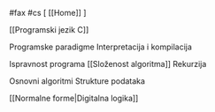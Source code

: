 #fax #cs  [ [[Home]] ]
$\:$

[[Programski jezik C]]

Programske paradigme
Interpretacija i kompilacija

Ispravnost programa
[[Složenost algoritma]]
Rekurzija

Osnovni algoritmi
Strukture podataka

[[Normalne forme|Digitalna logika]]